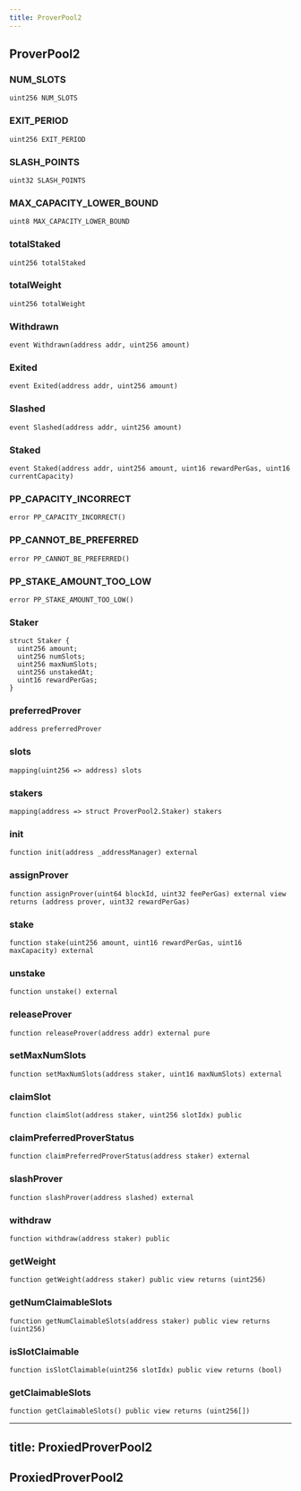 ```yaml
---
title: ProverPool2
---
```


## ProverPool2

### NUM_SLOTS

```solidity
uint256 NUM_SLOTS
```

### EXIT_PERIOD

```solidity
uint256 EXIT_PERIOD
```

### SLASH_POINTS

```solidity
uint32 SLASH_POINTS
```

### MAX_CAPACITY_LOWER_BOUND

```solidity
uint8 MAX_CAPACITY_LOWER_BOUND
```

### totalStaked

```solidity
uint256 totalStaked
```

### totalWeight

```solidity
uint256 totalWeight
```

### Withdrawn

```solidity
event Withdrawn(address addr, uint256 amount)
```

### Exited

```solidity
event Exited(address addr, uint256 amount)
```

### Slashed

```solidity
event Slashed(address addr, uint256 amount)
```

### Staked

```solidity
event Staked(address addr, uint256 amount, uint16 rewardPerGas, uint16 currentCapacity)
```

### PP_CAPACITY_INCORRECT

```solidity
error PP_CAPACITY_INCORRECT()
```

### PP_CANNOT_BE_PREFERRED

```solidity
error PP_CANNOT_BE_PREFERRED()
```

### PP_STAKE_AMOUNT_TOO_LOW

```solidity
error PP_STAKE_AMOUNT_TOO_LOW()
```

### Staker

```solidity
struct Staker {
  uint256 amount;
  uint256 numSlots;
  uint256 maxNumSlots;
  uint256 unstakedAt;
  uint16 rewardPerGas;
}
```

### preferredProver

```solidity
address preferredProver
```

### slots

```solidity
mapping(uint256 => address) slots
```

### stakers

```solidity
mapping(address => struct ProverPool2.Staker) stakers
```

### init

```solidity
function init(address _addressManager) external
```

### assignProver

```solidity
function assignProver(uint64 blockId, uint32 feePerGas) external view returns (address prover, uint32 rewardPerGas)
```

### stake

```solidity
function stake(uint256 amount, uint16 rewardPerGas, uint16 maxCapacity) external
```

### unstake

```solidity
function unstake() external
```

### releaseProver

```solidity
function releaseProver(address addr) external pure
```

### setMaxNumSlots

```solidity
function setMaxNumSlots(address staker, uint16 maxNumSlots) external
```

### claimSlot

```solidity
function claimSlot(address staker, uint256 slotIdx) public
```

### claimPreferredProverStatus

```solidity
function claimPreferredProverStatus(address staker) external
```

### slashProver

```solidity
function slashProver(address slashed) external
```

### withdraw

```solidity
function withdraw(address staker) public
```

### getWeight

```solidity
function getWeight(address staker) public view returns (uint256)
```

### getNumClaimableSlots

```solidity
function getNumClaimableSlots(address staker) public view returns (uint256)
```

### isSlotClaimable

```solidity
function isSlotClaimable(uint256 slotIdx) public view returns (bool)
```

### getClaimableSlots

```solidity
function getClaimableSlots() public view returns (uint256[])
```

---

## title: ProxiedProverPool2

## ProxiedProverPool2

